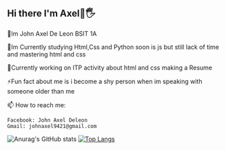 ## Hi there I'm Axel👋🖐

💬Im John Axel De Leon BSIT 1A

🌱Im Currently studying Html,Css and Python soon is js but still lack of time and mastering html and css

🔭Currently working on ITP activity about html and css making a Resume

⚡Fun fact about me is i become a shy person when im speaking with someone older than me

📫 How to reach me:

    Facebook: John Axel Deleon
    Gmail: johnaxel9421@gmail.com
    
![Anurag's GitHub stats](https://github-readme-stats.vercel.app/api?username=JohnAxel04&show_icons=true)
[![Top Langs](https://github-readme-stats.vercel.app/api/top-langs/?username=JohnAxel04)](https://github.com/JohnAxel04/github-readme-stats)
    
<!--
**JohnAxel04/JohnAxel04** is a ✨ _special_ ✨ repository because its `README.md` (this file) appears on your GitHub profile.

Here are some ideas to get you started:

- 🔭 I’m currently working on ...
- 🌱 I’m currently learning ...
- 👯 I’m looking to collaborate on ...
- 🤔 I’m looking for help with ...
- 💬 Ask me about ...
- :📫 How to reach me ...
- 😄 Pronouns: ...
- ⚡ Fun fact: ...
-->

